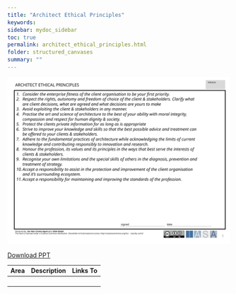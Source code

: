 ```yaml
---
title: "Architect Ethical Principles"
keywords: 
sidebar: mydoc_sidebar
toc: true
permalink: architect_ethical_principles.html
folder: structured_canvases
summary: ""
---
```


![image001](media/architect_ethical_principles001.svg)

[Download PPT](media/ppt/architect_ethical_principles.ppt)

| Area | Description | Links To |
| --- | --- | --- |
|   |   |   |